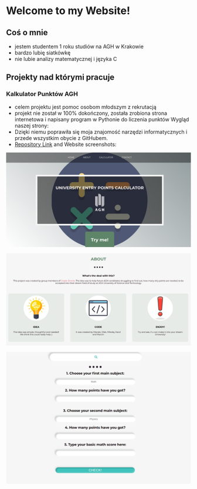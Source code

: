 
# Welcome to my Website!

## Coś o mnie
- jestem studentem 1 roku studiów na AGH w Krakowie
- bardzo lubię siatkówkę
- nie lubie analizy matematycznej i języka C

## Projekty nad którymi pracuje

### Kalkulator Punktów AGH 
 - celem projektu jest pomoc osobom młodszym z rekrutacją
 - projekt nie został w 100% dokończony, została zrobiona strona internetowa i napisany program w Pythonie do liczenia punktów
 Wygląd naszej strony:
 - Dzięki niemu poprawiła się moja znajomość narzędzi informatycznych i przede wszystkim obycie z GitHubem.
 - [Repository Link](https://github.com/AGH-Narzedzia-Informatyczne-2021-2022/Cieple-Dranie) and Website screenshots:
  
![1](4.png)

![2](5.png)

![3](6.png)


